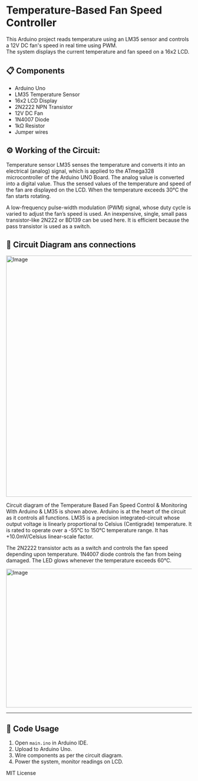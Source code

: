 # Temperature-Based Fan Speed Controller

This Arduino project reads temperature using an LM35 sensor and controls a 12V DC fan's speed in real time using PWM.  
The system displays the current temperature and fan speed on a 16x2 LCD.

## 📋 Components
- Arduino Uno
- LM35 Temperature Sensor
- 16x2 LCD Display
- 2N2222 NPN Transistor
- 12V DC Fan
- 1N4007 Diode
- 1kΩ Resistor
- Jumper wires

## ⚙️ Working of the Circuit:
Temperature sensor LM35 senses the temperature and converts it into an electrical (analog) signal, which is applied to the ATmega328 microcontroller of the Arduino UNO Board. The analog value is converted into a digital value. Thus the sensed values of the temperature and speed of the fan are displayed on the LCD. When the temperature exceeds 30°C the fan starts rotating.

A low-frequency pulse-width modulation (PWM) signal, whose duty cycle is varied to adjust the fan’s speed is used. An inexpensive, single, small pass transistor-like 2N222 or BD139 can be used here. It is efficient because the pass transistor is used as a switch.

## 📸 Circuit Diagram ans connections
<img width="1099" height="655" alt="Image" src="https://github.com/user-attachments/assets/f8fb3a6a-0d79-427c-9124-f0c9133c7a96" />


Circuit diagram of the Temperature Based Fan Speed Control & Monitoring With Arduino & LM35 is shown above. Arduino is at the heart of the circuit as it controls all functions. LM35 is a precision integrated-circuit whose output voltage is linearly proportional to Celsius (Centigrade) temperature. It is rated to operate over a -55°C to 150°C temperature range. It has +10.0mV/Celsius linear-scale factor.

The 2N2222 transistor acts as a switch and controls the fan speed depending upon temperature. 1N4007 diode controls the fan from being damaged. The LED glows whenever the temperature exceeds 60°C.


<img width="692" height="377" alt="Image" src="https://github.com/user-attachments/assets/e85cd3f6-3255-44a1-ae8c-a1e9a047a1c8" />

---

## 📝 Code Usage
1. Open `main.ino` in Arduino IDE.
2. Upload to Arduino Uno.
3. Wire components as per the circuit diagram.
4. Power the system, monitor readings on LCD.



MIT License
